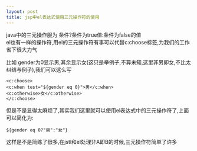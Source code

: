 ```yaml
---
layout: post
title: jsp中el表达式使用三元操作符的使用
---
```


java中的三元操作服为 条件?条件为true值:条件为false的值<br>
el也有一样的操作符,用el的三元操作符有事可以代替c:choose标签,为我们的工作省下很大力气

比如 gender为0显示男,其余显示女(这只是举例子,不算未知,这里非男即女,不比太纠结与例子),我们可以这么写

    <c:choose>
    <c:when test="${gender eq 0}">男</c:when>
    <c:otherwise>女</c:otherwise>
    </c:choose>

但是不是显得太麻烦了,其实我们这里就可以使用el表达式中的三元操作符了,上面可以简化为:

    ${gender eq 0?"男":"女"}

这样是不是简练了很多,在jstl和el处理非A即B的时候,三元操作符简单了许多